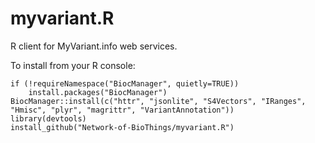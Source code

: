 # myvariant.R
R client for MyVariant.info web services.


To install from your R console:

    if (!requireNamespace("BiocManager", quietly=TRUE))
        install.packages("BiocManager")
    BiocManager::install(c("httr", "jsonlite", "S4Vectors", "IRanges", "Hmisc", "plyr", "magrittr", "VariantAnnotation"))
    library(devtools)
    install_github("Network-of-BioThings/myvariant.R")
